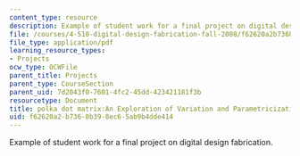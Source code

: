 ```yaml
---
content_type: resource
description: Example of student work for a final project on digital design fabrication.
file: /courses/4-510-digital-design-fabrication-fall-2008/f62620a2b7368b398ec65ab9b4dde414_final_example1.pdf
file_type: application/pdf
learning_resource_types:
- Projects
ocw_type: OCWFile
parent_title: Projects
parent_type: CourseSection
parent_uid: 7d2043f0-7601-4fc2-45dd-423421181f3b
resourcetype: Document
title: polka dot matrix:An Exploration of Variation and Parametricization
uid: f62620a2-b736-8b39-8ec6-5ab9b4dde414
---
```

Example of student work for a final project on digital design fabrication.

